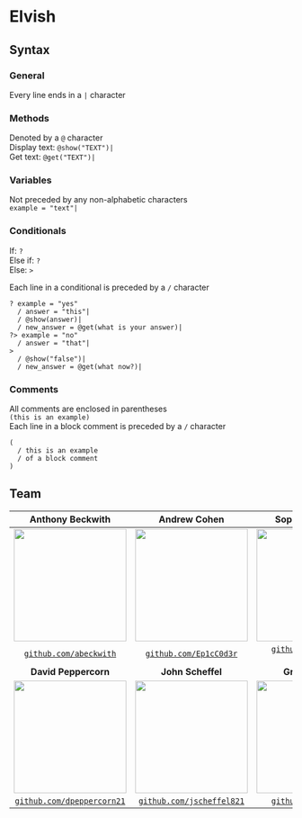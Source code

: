 # Elvish

## Syntax
### General
Every line ends in a `|` character

### Methods
Denoted by a `@` character <br>
Display text: `@show("TEXT")|` <br>
Get text: `@get("TEXT")|` <br>

### Variables
Not preceded by any non-alphabetic characters <br>
`example = "text"|`

### Conditionals
If: `?` <br>
Else if: `?` <br>
Else: `>` <br>

Each line in a conditional is preceded by a `/` character <br>

```
? example = "yes"
  / answer = "this"|
  / @show(answer)|
  / new_answer = @get(what is your answer)|
?> example = "no"
  / answer = "that"|
>
  / @show("false")|
  / new_answer = @get(what now?)|
```

### Comments
All comments are enclosed in parentheses <br>
`(this is an example)` <br>
Each line in a block comment is preceded by a `/` character
```
(
  / this is an example
  / of a block comment
)
```

## Team
| **Anthony Beckwith** | **Andrew Cohen** | **Sophia Hubscher** |
| :---: | :---:| :---: |
| <img src="https://avatars0.githubusercontent.com/u/28630201?s=460&v=4" width=200> | <img src="https://avatars2.githubusercontent.com/u/45371974?s=460&v=4" width=200> | <img src="https://avatars2.githubusercontent.com/u/33038334?s=460&v=4" width=200> |
| <a href="http://github.com/abeckwith" target="_blank">`github.com/abeckwith`</a> | <a href="http://github.com/Ep1cC0d3r" target="_blank">`github.com/Ep1cC0d3r`</a> | <a href="http://github.com/sophia-hubscher" target="_blank">`github.com/sophia-hubscher`</a> |
| **David Peppercorn** | **John Scheffel** | **Griffith Wood**|
| <img src="https://avatars2.githubusercontent.com/u/45371952?s=460&v=4" width=200> | <img src="https://avatars3.githubusercontent.com/u/42395117?s=96&v=4" width=200> | <img src="https://avatars2.githubusercontent.com/u/27563749?s=460&v=4" width=200> |
| <a href="http://github.com/dpeppercorn21" target="_blank">`github.com/dpeppercorn21`</a> | <a href="http://github.com/jscheffel821" target="_blank">`github.com/jscheffel821`</a> | <a href="http://github.com/gwood19" target="_blank">`github.com/gwood19`</a> |
